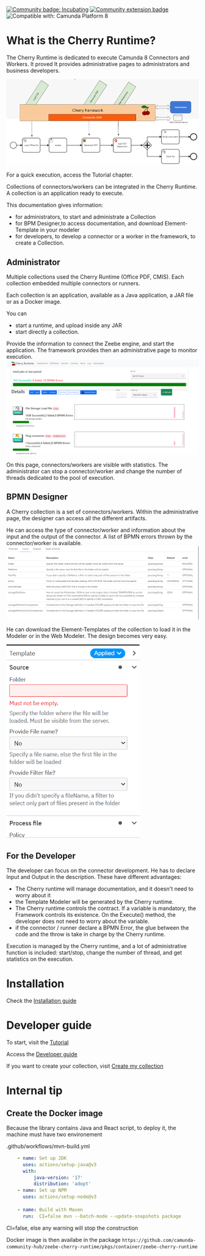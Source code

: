 [![Community badge: Incubating](https://img.shields.io/badge/Lifecycle-Incubating-blue)](https://github.com/Camunda-Community-Hub/community/blob/main/extension-lifecycle.md#incubating-)
[![Community extension badge](https://img.shields.io/badge/Community%20Extension-An%20open%20source%20community%20maintained%20project-FF4700)](https://github.com/camunda-community-hub/community)
![Compatible with: Camunda Platform 8](https://img.shields.io/badge/Compatible%20with-Camunda%20Platform%208-0072Ce)

# What is the Cherry Runtime?

The Cherry Runtime is dedicated to execute Camunda 8 Connectors and Workers. It proved
It provides administrative pages to administrators and business developers.

![Cherry Runtime Overview](src/main/resources/static/img/CherryFrameworkOverview.png?raw=true)

For a quick execution, access the Tutorial chapter.

Collections of connectors/workers can be integrated in the Cherry Runtime. A collection is an application ready to execute.

This documentation gives information:
* for administrators, to start and administrate a Collection
* for BPM Designer,to access documentation, and download Element-Template in your modeler
* for developers, to develop a connector or a worker in the framework, to create a Collection.


## Administrator
Multiple collections used the Cherry Runtime (Office PDF, CMIS). Each collection embedded multiple connectors or runners.

Each collection is an application, available as a Java application, a JAR file or as a Docker image.

You can
* start a runtime, and upload inside any JAR
* start directly a collection.


Provide the information to connect the Zeebe engine, and start the application.
The framework provides then an administrative page to monitor execution.
![Cherry Main Page](doc/CherryMainPage.png?raw=true)

On this page, connectors/workers are visible with statistics. The administrator can stop a connector/worker 
and change the number of threads dedicated to the pool of execution.


## BPMN Designer
A Cherry collection is a set of connectors/workers. Within the administrative page, the designer can access 
all the different artifacts.

He can access the type of connector/worker and information about the input and the output of the connector. A list of BPMN errors thrown by the connector/worker is available.
![Documentation](doc/InputOutputDocumentation.png?raw=true)


He can download the Element-Templates of the collection to load it in the Modeler or in the Web Modeler. The design becomes very easy.

![Template Modeler](doc/DeveloperGuide/TemplateModeler.png?raw=true)

## For the Developer


The developer can focus on the connector development. He has to declare Input and Output in the description. 
These have different advantages:

* The Cherry runtime will manage documentation, and it doesn't need to worry about it
* the Template Modeler will be generated by the Cherry runtime.
* The Cherry runtime controls the contract. If a variable is mandatory, the Framework controls its existence. On the Execute() method, the developer does not need to worry about the variable.
* if the connector / runner declare a BPMN Error, the glue between the code and the throw is take in charge by the Cherry runtime.
 
Execution is managed by the Cherry runtime, and a lot of administrative function is included: start/stop, change the number of thread, and get statistics on the execution.



# Installation

Check the [Installation guide](doc/InstallationGuide/README.md) 

# Developer guide

To start, visit the [Tutorial](doc/Tutorial/README.md)

Access the [Developer guide](doc/DeveloperGuide/README.md)

If you want to create your collection, visit [Create my collection](doc/CreateMyCollection/README.md) 




# Internal tip

## Create the Docker image
Because the library contains Java and React script, to deploy it, the machine must have two environement

.github/workflows/mvn-build.yml


`````yaml
    - name: Set up JDK
      uses: actions/setup-java@v3
      with:
          java-version: '17'
          distribution: 'adopt'
    - name: Set up NPM
      uses: actions/setup-node@v3

    - name: Build with Maven
      run:  CI=false mvn --batch-mode --update-snapshots package
`````

CI=false, else any warning will stop the construction

Docker image is then availabe in the package
`https://github.com/camunda-community-hub/zeebe-cherry-runtime/pkgs/container/zeebe-cherry-runtime`






